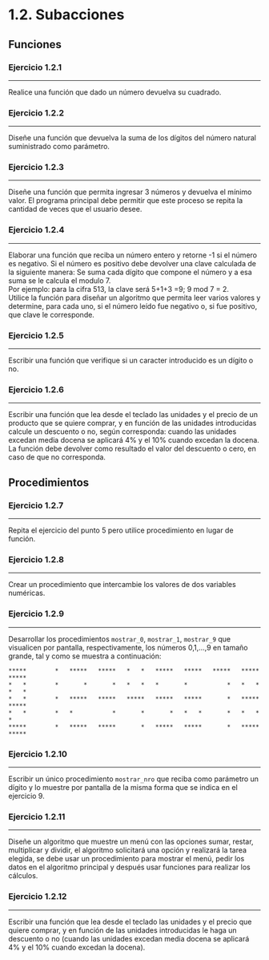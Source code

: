 # 1.2. Subacciones

## Funciones

### Ejercicio 1.2.1
---

Realice una función que dado un número devuelva su cuadrado. 

### Ejercicio 1.2.2
---

Diseñe una función que devuelva la suma de los dígitos del número natural suministrado como parámetro.

### Ejercicio 1.2.3
---

Diseñe una función que permita ingresar 3 números y devuelva el mínimo valor. El programa principal debe permitir que este proceso se repita la cantidad de veces que el usuario desee.

### Ejercicio 1.2.4
---

Elaborar una función que reciba un número entero y retorne -1 si el número es negativo.
Si el número es positivo debe devolver una clave calculada de la siguiente manera: Se suma cada dígito que compone el número y a esa suma se le calcula el modulo 7.  
Por ejemplo: para la cifra 513, la clave será 5+1+3 =9; 9 mod 7 = 2.  
Utilice la función para diseñar un algoritmo que permita leer varios valores y determine, para cada uno, si el número leído fue negativo o, si fue positivo, que clave le corresponde.

### Ejercicio 1.2.5
---

Escribir una función que verifique si un caracter introducido es un dígito o no.

### Ejercicio 1.2.6
---

Escribir una función que lea desde el teclado las unidades y el precio de un producto que se quiere comprar, y en función de las unidades introducidas calcule un descuento o no, según corresponda: cuando las unidades excedan media docena se aplicará 4% y el 10% cuando excedan la docena. La función debe devolver como resultado el valor del descuento o cero, en caso de que no corresponda.

## Procedimientos

### Ejercicio 1.2.7
---

Repita el ejercicio del punto 5 pero utilice procedimiento en lugar de función.

### Ejercicio 1.2.8
---

Crear un procedimiento que intercambie los valores de dos variables numéricas.

### Ejercicio 1.2.9
---

Desarrollar los procedimientos ```mostrar_0```, ```mostrar_1```, ```mostrar_9``` que visualicen por pantalla, respectivamente, los números 0,1,...,9 en tamaño grande, tal y como se muestra a continuación:


```
*****        *   *****   *****   *   *   *****   *****   *****   *****   *****
*   *        *       *       *   *   *   *       *           *   *   *   *   *
*   *        *   *****   *****   *****   *****   *****       *   *****   *****  
*   *        *   *           *       *       *   *   *       *   *   *       *
*****        *   *****   *****       *   *****   *****       *   *****   ***** 
```

### Ejercicio 1.2.10
---

Escribir un único procedimiento ```mostrar_nro``` que reciba como parámetro un dígito y lo muestre por pantalla de la misma forma que se indica en el ejercicio 9.


### Ejercicio 1.2.11
---

Diseñe un algoritmo que muestre un menú con las opciones sumar, restar, multiplicar y dividir, el algoritmo solicitará una opción y realizará la tarea elegida, se debe usar un procedimiento para mostrar el menú, pedir los datos en el algoritmo principal y después usar funciones para realizar los cálculos.


### Ejercicio 1.2.12
---

Escribir una función que lea desde el teclado las unidades y el precio que quiere comprar, y en función de las unidades introducidas le haga un descuento o no (cuando las unidades excedan media docena se aplicará 4% y el 10% cuando excedan la docena).